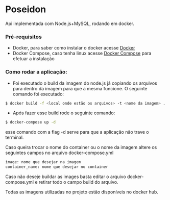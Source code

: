 # Poseidon 
Api implementada com Node.js+MySQL, rodando em docker.

### Pré-requisitos
- Docker, para saber como instalar o docker acesse [Docker](https://docs.docker.com/install/)
- Docker Compose, caso tenha linux acesse [Docker Compose](https://docs.docker.com/compose/install/) para efetuar a instalação
### Como rodar a aplicação:
 - Foi executado o build da imagem do node.js já copiando os arquivos para dentro da imagem para que a mesma funcione. 
 O seguinte comando foi executado:
 ```sh
$ docker build -f <local onde estão os arquivos> -t <nome da imagem> .
```
- Após fazer esse build rode o seguinte comando:
```sh
$ docker-compose up -d
```
esse comando com a flag -d serve para que a aplicação não trave o terminal.

Caso queira trocar o nome do container ou o nome da imagem altere os seguintes campos no arquivo docker-compose.yml
```sh
image: nome que desejar na imagem
container_name: nome que desejar no container
```
Caso não deseje buildar as images basta editar o arquivo docker-compose.yml e retirar todo o campo build do arquivo.

Todas as imagens utilizadas no projeto estão disponíveis no docker hub.
